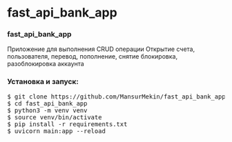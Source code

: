 # fast_api_bank_app

### fast_api_bank_app
Приложение для выполнения CRUD операции
Открытие счета, пользователя, перевод, пополнение, снятие
блокировка, разоблокировка аккаунта

### Установка и запуск:
<pre>
$ git clone https://github.com/MansurMekin/fast_api_bank_app.git
$ cd fast_api_bank_app
$ python3 -m venv venv
$ source venv/bin/activate
$ pip install -r requirements.txt
$ uvicorn main:app --reload


